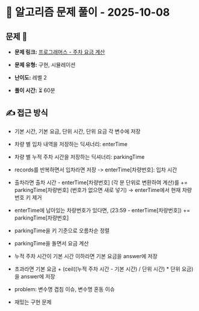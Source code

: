 # 📝 알고리즘 문제 풀이 - 2025-10-08

## 문제 📖

- **문제 링크:** [프로그래머스 - 주차 요금 계산](https://school.programmers.co.kr/learn/courses/30/lessons/92341)

- **문제 유형:** 구현, 시뮬레이션

- **난이도:** 레벨 2

- **풀이 시간:** ⏳ 60분

## ✍ 접근 방식

- 기본 시간, 기본 요금, 단위 시간, 단위 요금 각 변수에 저장
- 차량 별 입차 내역을 저장하는 딕셔너리: enterTime
- 차량 별 누적 주차 시간을 저장하는 딕셔너리: parkingTime
- records를 반복하면서 입차라면 저장 -> enterTime[차량번호]: 입차 시간
- 출차라면 출차 시간 - enterTime[차량번호] (각 분 단위로 변환하여 계산)를 += parkingTime[차량번호] (번호가 없으면 새로 넣기) -> enterTime에서 현재 차량번호 키 제거
- enterTime에 남아있는 차량번호가 있다면, (23:59 - enterTime[차량번호]) += parkingTime[차량번호]

- parkingTime을 키 기준으로 오름차순 정렬
- parkingTime을 돌면서 요금 계산
- 누적 주차 시간이 기본 시간 이하라면 기본 요금을 answer에 저장
- 초과라면 기본 요금 + (ceil((누적 주차 시간 - 기본 시간) / 단위 시간) \* 단위 요금)을 answer에 저장

- problem: 변수명 겹침 이슈, 변수명 혼동 이슈
- 재밌는 구현 문제
